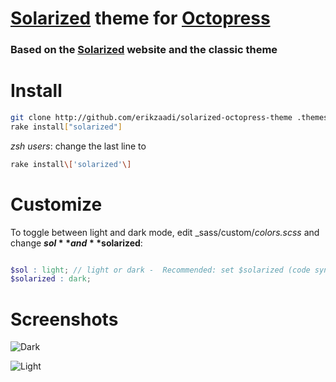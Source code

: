 # [Solarized](http://ethanschoonover.com/solarized) theme for [Octopress](http://octopress.org/)

### Based on the [Solarized](http://ethanschoonover.com/solarized) website and the classic theme

# Install

```sh
git clone http://github.com/erikzaadi/solarized-octopress-theme .themes/solarized
rake install["solarized"]
```
_zsh users_: change the last line to
```zsh
rake install\['solarized'\]
```

# Customize

To toggle between light and dark mode, edit _sass/custom/_colors.scss_ and change **$sol** and **$solarized**:
```scss

$sol : light; // light or dark -  Recommended: set $solarized (code syntax highlighting theme) to the opposite of this
$solarized : dark;

```

# Screenshots

![Dark](https://github.com/erikzaadi/solarized-octopress-theme/raw/master/images/dark.png)

![Light](https://github.com/erikzaadi/solarized-octopress-theme/raw/master/images/light.png)
